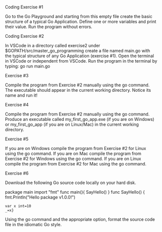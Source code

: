 Coding Exercise #1

Go to the Go Playground and starting from this empty file create the basic structure of a typical Go Application.
Define one or more variables and print their value.
Run the program without errors.


Coding Exercise #2

In VSCode in a directory called exercise2 under $GOPATH/src/master_go_programming create a file named main.go with the typical structure of any Go Application (exercise #1).
Open the terminal in VSCode or independent from VSCode. Run the program in the terminal by typing: go run main.go


Exercise #3

Compile the program from Exercise #2 manually using the go command. The executable should appear in the current working directory. Notice its name and run it!


Exercise #4

Compile the program from Exercise #2 manually using the go command. Produce an executable called my_first_go_app.exe (if you are on Windows) or my_first_go_app (if you are on Linux/Mac) in the current working directory.


Exercise #5

If you are on Windows compile the program from Exercise #2 for Linux using the go command.
If you are on Mac compile the program from Exercise #2 for Windows using the go command.
If you are on Linux compile the program from Exercise #2 for Mac using the go command.


Exercise #6

Download the following Go source code locally on your hard disk.

package main
import "fmt"
func main(){	SayHello()
}
func SayHello() {
	fmt.Println("Hello package v1.0.0!")

	var x int=10
	_=x}

Using the go command and the appropriate option, format the source code file in the idiomatic Go style.
